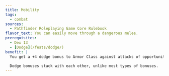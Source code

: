 ```yaml
---
title: Mobility
tags:
  - combat
sources:
  - Pathfinder Roleplaying Game Core Rulebook
flavor_text: You can easily move through a dangerous melee.
prerequisites:
  - Dex 13
  - [Dodge](/feats/dodge/)
benefit: |
  You get a +4 dodge bonus to Armor Class against attacks of opportunity caused when you move out of or within a threatened area. A condition that makes you lose your Dexterity bonus to Armor Class (if any) also makes you lose dodge bonuses.

  Dodge bonuses stack with each other, unlike most types of bonuses.
---
```



